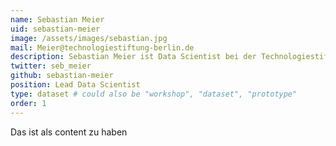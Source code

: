 ```yaml
---
name: Sebastian Meier
uid: sebastian-meier
image: /assets/images/sebastian.jpg
mail: Meier@technologiestiftung-berlin.de
description: Sebastian Meier ist Data Scientist bei der Technologiestiftung Berlin. Er studierte Kommunikations-, Interface-Design und promovierte im Bereich der Geoinformatik an der Uni Potsdam. Der Fokus von Sebastians Arbeit liegt auf der Analyse und Visualisierung räumlicher Daten, sowie menschzentrierter Perspektiven bei der Entwicklung von Mensch-Maschine-Schnittstellen.
twitter: seb_meier
github: sebastian-meier
position: Lead Data Scientist
type: dataset # could also be "workshop", "dataset", "prototype"
order: 1
---
```



Das ist als content zu haben
